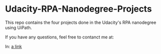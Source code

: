 # Udacity-RPA-Nanodegree-Projects

This repo contains the four projects done in the Udacity's RPA nanodegree using UiPath.

If you have any questions, feel free to contanct me at:

In: [a link](https://www.linkedin.com/in/sherif-radwan)
